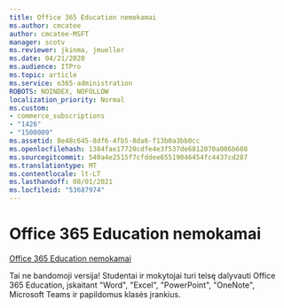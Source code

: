 ```yaml
---
title: Office 365 Education nemokamai
ms.author: cmcatee
author: cmcatee-MSFT
manager: scotv
ms.reviewer: jkinma, jmueller
ms.date: 04/21/2020
ms.audience: ITPro
ms.topic: article
ms.service: o365-administration
ROBOTS: NOINDEX, NOFOLLOW
localization_priority: Normal
ms.custom:
- commerce_subscriptions
- "1426"
- "1500009"
ms.assetid: 8e48c645-8df6-4fb5-8da6-f13b0a3bb0cc
ms.openlocfilehash: 1384fae17720cdfe4e3f537de6812070a006b608
ms.sourcegitcommit: 540a4e2515f7cfddee65519046454fc4437cd287
ms.translationtype: MT
ms.contentlocale: lt-LT
ms.lasthandoff: 08/01/2021
ms.locfileid: "53687974"
---
```

# <a name="office-365-education-for-free"></a>Office 365 Education nemokamai

[Office 365 Education nemokamai](https://products.office.com/student/office-in-education?ms.officeurl=students)
  
Tai ne bandomoji versija! Studentai ir mokytojai turi teisę dalyvauti Office 365 Education, įskaitant "Word", "Excel", "PowerPoint", "OneNote", Microsoft Teams ir papildomus klasės įrankius.